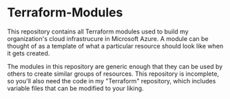 # Terraform-Modules
This repository contains all Terraform modules used to build my organization's cloud infrastrucure in Microsoft Azure. A module can be thought of as a template of what a particular resource should look like when it gets created.

The modules in this repository are generic enough that they can be used by others to create similar groups of resources. This repository is incomplete, so you'll also need the code in my "Terraform" repository, which includes variable files that can be modified to your liking.